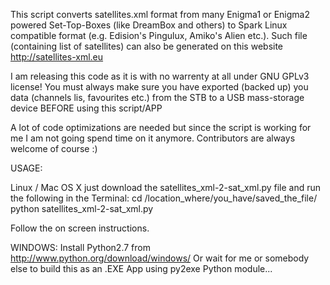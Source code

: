 This script converts satellites.xml format from many Enigma1 or Enigma2 powered Set-Top-Boxes (like DreamBox and others)
to Spark Linux compatible format (e.g. Edision's Pingulux, Amiko's Alien etc.).
Such file (containing list of satellites) can also be generated on this website http://satellites-xml.eu

I am releasing this code as it is with no warrenty at all under GNU GPLv3 license! You must always make sure you have exported (backed up)
you data (channels lis, favourites etc.) from the STB to a USB mass-storage device BEFORE using this script/APP

A lot of code optimizations are needed but since the script is working for me I am not going spend time on it anymore.
Contributors are always welcome of course :)

USAGE:

Linux / Mac OS X
just download the satellites_xml-2-sat_xml.py file and run the following in the Terminal:
cd /location_where/you_have/saved_the_file/
python satellites_xml-2-sat_xml.py 

Follow the on screen instructions.


WINDOWS:
Install Python2.7 from http://www.python.org/download/windows/
Or wait for me or somebody else to build this as an .EXE App using py2exe Python module...
